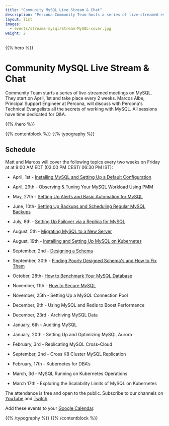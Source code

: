 ```yaml
---
title: "Community MySQL Live Stream & Chat"
description: "Percona Community Team hosts a series of live-streamed event on MySQL. You will find out all the secrets of work with that open source database together with the Principal Support Engineer Marcos Albe. The meetings are bi-weekly and start in April. Join us on the sessions and ask your questions to the expert!"
layout: list
images:
  - events/streams-mysql/Stream-MySQL-cover.jpg
weight: 2
---
```


{{% hero %}}

# Community MySQL Live Stream & Chat

Community Team starts a series of live-streamed meetings on MySQL. They start on April, 1st and take place every 2 weeks. Marcos Albe, Principal Support Engineer at Percona, will discuss with Percona's Technical Evangelists all the secrets of working with MySQL. All sessions have time dedicated for Q&A.

{{% /hero %}}

{{% contentblock %}}
{{% typography %}}

## Schedule

Matt and Marcos will cover the following topics every two weeks on Friday at at 9:00 AM EDT (03:00 PM CEST/ 06:30 PM IST): 

* April, 1st -  [Installing MySQL and Setting Up a Default Configuration](/events/streams-mysql/2022-04-01-install-mysql-setting-up-configuration/)

* April, 29th - [Observing & Tuning Your MySQL Workload Using PMM](/events/streams-mysql/2022-04-15-observing-tuning-your-mysql-workload-using-pmm/)

* May, 27th -  [Setting Up Alerts and Basic Automation for MySQL](/events/streams-mysql/2022-05-27-setting-up-alerts-and-basic-automation-for-mysql/)

* June, 10th- [Setting Up Backups and Scheduling Regular MySQL Backups](/events/streams-mysql/2022-06-10-setting-up-backups-and-scheduling-regular-mysql-backups/)

* July, 8th - [Setting Up Failover via a Replica for MySQL](/events/streams-mysql/2022-07-08-setting-up-failover-via-a-replica-for-mysql/)

* August, 5th - [Migrating MySQL to a New Server](/events/streams-mysql/2022-08-05-migrating-mysql-to-a-new-server/)

* August, 19th - [Installing and Setting Up MySQL on Kubernetes](/events/streams-mysql/2022-08-19-installing-and-setting-up-mysql-on-kubernetes/)

* September, 2nd - [Designing a Schema](/events/streams-mysql/2022-09-02-designing-a-schema/)

* September, 30th -  [Finding Poorly Designed Schema's and How to Fix Them](/events/streams-mysql/2022-09-30-finding-poorly-designed-schema/)

* October, 28th- [How to Benchmark Your MySQL Database](/events/streams-mysql/2022-10-28-how-to-benchmark-your-mysql-database/)

* November, 11th - [How to Secure MySQL](/events/streams-mysql/2022-11-11-how-to-secure-mysql/)

* November, 25th - Setting Up a MySQL Connection Pool

* December, 9th - Using MySQL and Redis to Boost Performance 

* December, 23rd - Archiving MySQL Data

* January, 6th - Auditing MySQL 

* January, 20th - Setting Up and Optimizing MySQL Aurora 

* February, 3rd - Replicating MySQL Cross-Cloud

* September, 2nd - Cross K8 Cluster MySQL Replication 

* February, 17th - Kubernetes for DBA’s

* March, 3d - MySQL Running on Kubernetes Operations

* March 17th - Exploring the Scalability Limits of MySQL on Kubernetes


The attendance is free and open to the public. Subscribe to our channels on [YouTube](https://www.youtube.com/channel/UCLJ0Ok4HeUBrRYF4irturVA) and [Twitch](https://www.twitch.tv/perconacommunity).

Add these events to your [Google Calendar](https://calendar.google.com/event?action=TEMPLATE&tmeid=NWJoaGU5dTM2ZmpqZ3Y1bTR0anBrOGRxN3RfMjAyMjA0MDFUMTMwMDAwWiBmcmVkZWwubWFtaW5kcmFAcGVyY29uYS5jb20&tmsrc=fredel.mamindra%40percona.com&scp=ALL).

{{% /typography %}}
{{% /contentblock %}}